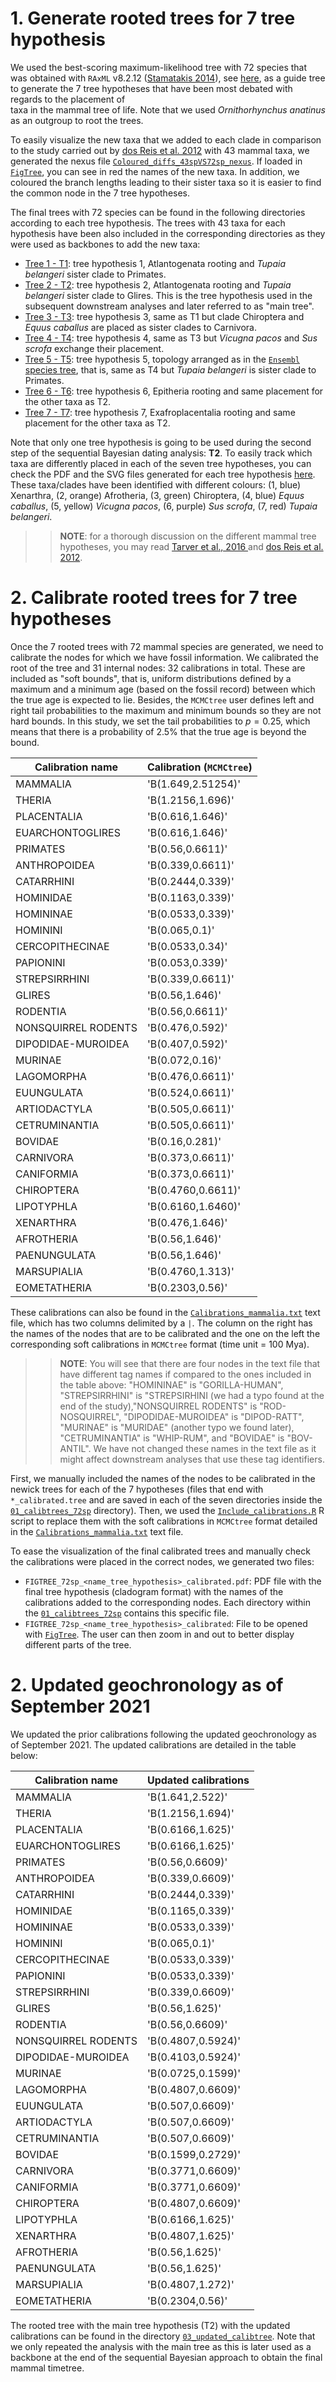 # 1. Generate rooted trees for 7 tree hypothesis
We used the best-scoring maximum-likelihood tree with 72 species 
that was obtained with `RAxML` v8.2.12 ([Stamatakis 2014](https://github.com/stamatak/standard-RAxML)),
see [here](ML_tree_72sp/RAxML_bestTree.concatenated.rooted.tree),
as a guide tree to generate the 7 tree hypotheses that have been most debated with regards to the placement of  
taxa in the mammal tree of life. Note that we used *Ornithorhynchus anatinus* as an outgroup 
to root the trees.

To easily visualize the new taxa that we added to each clade in comparison to the study carried out by 
[dos Reis et al. 2012](https://royalsocietypublishing.org/doi/full/10.1098/rspb.2012.0683?url_ver=Z39.88-2003&rfr_id=ori:rid:crossref.org&rfr_dat=cr_pub%3dpubmed)
with 43 mammal taxa, we generated the nexus 
file [`Coloured_diffs_43spVS72sp_nexus`](ML_tree_72sp/Coloured_diffs_43spVS72sp_nexus.tree).
If loaded in [`FigTree`](http://tree.bio.ed.ac.uk/software/figtree/), 
you can see in red the names of the new taxa. In addition, we coloured the branch lengths leading to their 
sister taxa so it is easier to find the common node in the 7 tree hypotheses.

The final trees with 72 species can be found in the following 
directories according to each tree hypothesis. The trees with 43 taxa for each hypothesis 
have been also included in the corresponding directories as they were used as backbones to add the new
taxa:   

   * [Tree 1 - T1](00_rooted_trees_72sp/01_T1): tree hypothesis 1,
   Atlantogenata rooting and *Tupaia belangeri* sister clade to Primates.   
   * [Tree 2 - T2](00_rooted_trees_72sp/02_T2): tree hypothesis 2,
   Atlantogenata rooting and *Tupaia belangeri* sister clade to Glires.
   This is the tree hypothesis used in the subsequent downstream analyses and later referred to as "main tree".   
   * [Tree 3 - T3](00_rooted_trees_72sp/03_T3): tree hypothesis 3,
   same as T1 but clade Chiroptera and *Equus caballus* are placed as sister clades to Carnivora.   
   * [Tree 4 - T4](00_rooted_trees_72sp/04_T4): tree hypothesis 4,
   same as T3 but *Vicugna pacos* and *Sus scrofa* exchange their placement.   
   * [Tree 5 - T5](00_rooted_trees_72sp/05_T5): tree hypothesis 5,
   topology arranged as in the [`Ensembl` species tree](http://www.ensembl.org/info/about/speciestree.html), that is, same as T4 but *Tupaia belangeri* is sister clade to
   Primates.   
   * [Tree 6 - T6](00_rooted_trees_72sp/06_T6): tree hypothesis 6,
   Epitheria rooting and same placement for the other taxa as T2.   
   * [Tree 7 - T7](00_rooted_trees_72sp/07_T7): tree hypothesis 7,
   Exafroplacentalia rooting and same placement for the other taxa as T2.   

Note that only one tree hypothesis is going to be used during the second step of the 
sequential Bayesian dating analysis: **T2**. To easily track which taxa are differently placed in each of the 
seven tree hypotheses, you can check the PDF and the SVG files generated for each tree hypothesis 
[here](02_tree_hypotheses_figures/). 
These taxa/clades have been identified with different colours: (1, blue) Xenarthra, (2, orange) Afrotheria,
(3, green) Chiroptera, (4, blue) *Equus caballus*, (5, yellow) *Vicugna pacos*, (6, purple) *Sus scrofa*,
(7, red) *Tupaia belangeri*. 

>>**NOTE**: for a thorough discussion on the different mammal tree hypotheses,
>> you may read [Tarver et al., 2016 ](https://pubmed.ncbi.nlm.nih.gov/26733575/) 
>> and [dos Reis et al. 2012](https://royalsocietypublishing.org/doi/full/10.1098/rspb.2012.0683?url_ver=Z39.88-2003&rfr_id=ori:rid:crossref.org&rfr_dat=cr_pub%3dpubmed).

# 2. Calibrate rooted trees for 7 tree hypotheses
Once the 7 rooted trees with 72 mammal species are generated, we need to calibrate the nodes for which
we have fossil information. We calibrated the root of the tree and 31 internal nodes: 32 calibrations 
in total. These are included as "soft bounds", that is, uniform distributions defined by a 
maximum and a minimum age (based on the fossil record) between which the true age is expected to lie.
Besides, the `MCMCtree` user defines left and right tail probabilities to the maximum and minimum bounds
so they are not hard bounds. 
In this study, we set the tail probabilities to $p=0.25$, which means that there is a probability of 2.5%
that the true age is beyond the bound. 

| Calibration name      | Calibration (`MCMCtree`) |
|-----------------------|------------------------|
| MAMMALIA              | 'B(1.649,2.51254)'     |
| THERIA                | 'B(1.2156,1.696)'      |
| PLACENTALIA           | 'B(0.616,1.646)'       |
| EUARCHONTOGLIRES      | 'B(0.616,1.646)'       |
| PRIMATES              | 'B(0.56,0.6611)'       |
| ANTHROPOIDEA          | 'B(0.339,0.6611)'      |
| CATARRHINI            | 'B(0.2444,0.339)'      |
| HOMINIDAE             | 'B(0.1163,0.339)'      |
| HOMININAE             | 'B(0.0533,0.339)'      |
| HOMININI              | 'B(0.065,0.1)'         |
| CERCOPITHECINAE       | 'B(0.0533,0.34)'       |
| PAPIONINI             | 'B(0.053,0.339)'       |
| STREPSIRRHINI         | 'B(0.339,0.6611)'      |
| GLIRES                | 'B(0.56,1.646)'        |
| RODENTIA              | 'B(0.56,0.6611)'       |
| NONSQUIRREL RODENTS   | 'B(0.476,0.592)'       |
| DIPODIDAE-MUROIDEA    | 'B(0.407,0.592)'       |
| MURINAE               | 'B(0.072,0.16)'        |
| LAGOMORPHA            | 'B(0.476,0.6611)'      |
| EUUNGULATA            | 'B(0.524,0.6611)'      |
| ARTIODACTYLA          | 'B(0.505,0.6611)'      |
| CETRUMINANTIA         | 'B(0.505,0.6611)'      |
| BOVIDAE               | 'B(0.16,0.281)'        |
| CARNIVORA             | 'B(0.373,0.6611)'      |
| CANIFORMIA            | 'B(0.373,0.6611)'      |
| CHIROPTERA            | 'B(0.4760,0.6611)'     |
| LIPOTYPHLA            | 'B(0.6160,1.6460)'     |
| XENARTHRA             | 'B(0.476,1.646)'       |
| AFROTHERIA            | 'B(0.56,1.646)'        |
| PAENUNGULATA          | 'B(0.56,1.646)'        |
| MARSUPIALIA           | 'B(0.4760,1.313)'      |
| EOMETATHERIA          | 'B(0.2303,0.56)'       |

These calibrations can also be found in the [`Calibrations_mammalia.txt`](01_calibtrees_72sp/Calibrations_mammalia.txt) text file, which 
has two columns delimited by a `|`. The column on the right has the names of the nodes that are to be calibrated 
and the one on the left the corresponding soft calibrations in `MCMCtree` format (time unit = 100 Mya).
>> **NOTE**: You will see that there are four nodes in the text file that have different tag names if compared to the ones included
>> in the table above: "HOMININAE" is "GORILLA-HUMAN", "STREPSIRRHINI" is "STREPSIRHINI (we had a typo found at the end of the study),"NONSQUIRREL RODENTS" is "ROD-NOSQUIRREL",
>> "DIPODIDAE-MUROIDEA" is "DIPOD-RATT", "MURINAE" is "MURIDAE" (another typo we found later), "CETRUMINANTIA" is "WHIP-RUM", and "BOVIDAE" is "BOV-ANTIL".
>> We have not changed these names in the text file as it might affect downstream analyses that use these 
>> tag identifiers.   

First, we manually included the names of the nodes to be calibrated in the newick trees for each of 
the 7 hypotheses (files that end with `*_calibrated.tree` and are saved in each of the seven directories 
inside the [`01_calibtrees_72sp`](01_calibtrees_72sp)
directory). Then, we used the [`Include_calibrations.R`](01_calibtrees_72sp/Include_calibrations.R)
R script to replace them with the soft calibrations in `MCMCtree` format detailed in the 
[`Calibrations_mammalia.txt`](01_calibtrees_72sp/Calibrations_mammalia.txt)
text file.

To ease the visualization of the final calibrated trees and manually check the calibrations were placed 
in the correct nodes, we generated two files:    

   * `FIGTREE_72sp_<name_tree_hypothesis>_calibrated.pdf`: PDF file with the final tree hypothesis (cladogram format) with the names 
   of the calibrations added to the corresponding nodes. Each directory within the [`01_calibtrees_72sp`](01_calibtrees_72sp)
   contains this specific file.   
   * `FIGTREE_72sp_<name_tree_hypothesis>_calibrated`: File to be opened with [`FigTree`](http://tree.bio.ed.ac.uk/software/figtree/).
   The user can then zoom in and out to better display different parts of the tree.   
   
# 2. Updated geochronology as of September 2021 
We updated the prior calibrations following the updated geochronology as of September 2021. 
The updated calibrations are detailed in the table below:

| Calibration name      | Updated calibrations   |
|-----------------------|------------------------|
| MAMMALIA              | 'B(1.641,2.522)'       |
| THERIA                | 'B(1.2156,1.694)'      |
| PLACENTALIA           | 'B(0.6166,1.625)'      |
| EUARCHONTOGLIRES      | 'B(0.6166,1.625)'      |
| PRIMATES              | 'B(0.56,0.6609)'       |
| ANTHROPOIDEA          | 'B(0.339,0.6609)'      |
| CATARRHINI            | 'B(0.2444,0.339)'      |
| HOMINIDAE             | 'B(0.1165,0.339)'      |
| HOMININAE             | 'B(0.0533,0.339)'      |
| HOMININI              | 'B(0.065,0.1)'         |
| CERCOPITHECINAE       | 'B(0.0533,0.339)'      |
| PAPIONINI             | 'B(0.0533,0.339)'      |
| STREPSIRRHINI         | 'B(0.339,0.6609)'      |
| GLIRES                | 'B(0.56,1.625)'        |
| RODENTIA              | 'B(0.56,0.6609)'       |
| NONSQUIRREL RODENTS   | 'B(0.4807,0.5924)'     |
| DIPODIDAE-MUROIDEA    | 'B(0.4103,0.5924)'     |
| MURINAE               | 'B(0.0725,0.1599)'     |
| LAGOMORPHA            | 'B(0.4807,0.6609)'     |
| EUUNGULATA            | 'B(0.507,0.6609)'      |
| ARTIODACTYLA          | 'B(0.507,0.6609)'      |
| CETRUMINANTIA         | 'B(0.507,0.6609)'      |
| BOVIDAE               | 'B(0.1599,0.2729)'     |
| CARNIVORA             | 'B(0.3771,0.6609)'     |
| CANIFORMIA            | 'B(0.3771,0.6609)'     |
| CHIROPTERA            | 'B(0.4807,0.6609)'     |
| LIPOTYPHLA            | 'B(0.6166,1.625)'      |
| XENARTHRA             | 'B(0.4807,1.625)'      |
| AFROTHERIA            | 'B(0.56,1.625)'        |
| PAENUNGULATA          | 'B(0.56,1.625)'        |
| MARSUPIALIA           | 'B(0.4807,1.272)'      |
| EOMETATHERIA          | 'B(0.2304,0.56)'       |

The rooted tree with the main tree hypothesis (T2) with the updated calibrations can be found in the
directory [`03_updated_calibtree`](03_updated_calibtree). Note that we only repeated the analysis with the main 
tree as this is later used as a backbone at the end of the sequential Bayesian approach to obtain the final 
mammal timetree.